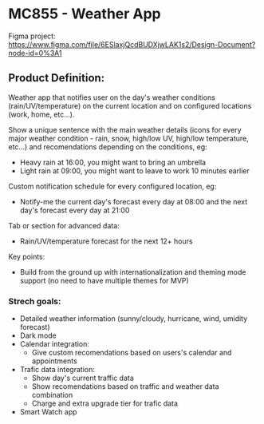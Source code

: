 # MC855 - Weather App

Figma project: https://www.figma.com/file/6ESlaxjQcdBUDXjwLAK1s2/Design-Document?node-id=0%3A1

## Product Definition:
Weather app that notifies user on the day's weather conditions (rain/UV/temperature) on the current location and on configured locations (work, home, etc...).

Show a unique sentence with the main weather details (icons for every major weather condition - rain, snow, high/low UV, high/low temperature, etc...) and recomendations depending on the conditions, eg:
- Heavy rain at 16:00, you might want to bring an umbrella
- Light rain at 09:00, you might want to leave to work 10 minutes earlier

Custom notification schedule for every configured location, eg:
- Notify-me the current day's forecast every day at 08:00 and the next day's forecast every day at 21:00

Tab or section for advanced data:
- Rain/UV/temperature forecast for the next 12+ hours

Key points:
- Build from the ground up with internationalization and theming mode support (no need to have multiple themes for MVP)

### Strech goals:
- Detailed weather information (sunny/cloudy, hurricane, wind, umidity forecast)
- Dark mode
- Calendar integration:
    - Give custom recomendations based on users's calendar and appointments
- Trafic data integration:
    - Show day's current traffic data
    - Show recomendations based on traffic and weather data combination
    - Charge and extra upgrade tier for trafic data 
- Smart Watch app